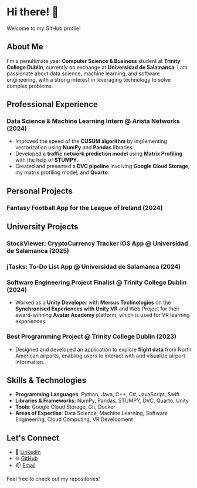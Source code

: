 # Hi there! 👋

Welcome to my GitHub profile!

## About Me

I'm a penultimate year **Computer Science & Business** student at **Trinity College Dublin**, currently on exchange at **Universidad de Salamanca**. I am passionate about data science, machine learning, and software engineering, with a strong interest in leveraging technology to solve complex problems.

## Professional Experience 

### **Data Science & Machine Learning Intern** @ **Arista Networks** (2024)
- Improved the speed of the **CUSUM algorithm** by implementing vectorization using **NumPy** and **Pandas** libraries.
- Developed a **traffic network prediction model** using **Matrix Profiling** with the help of **STUMPY**.
- Created and presented a **DVC pipeline** involving **Google Cloud Storage**, my matrix profiling model, and **Quarto**.

## Personal Projects

### **Fantasy Football App for the League of Ireland** (2024)

## University Projects

### **StockViewer: CryptoCurrency Tracker iOS App** @ **Universidad de Salamanca** (2025)

### **jTasks: To-Do List App** @ **Universidad de Salamanca** (2024)

### **Software Engineering Project Finalist** @ **Trinity College Dublin** (2024)
- Worked as a **Unity Developer** with **Mersus Technologies** on the **Synchronised Experiences with Unity VR** and Web Project for their award-winning **Avatar Academy** platform, which is used for VR learning experiences.

### **Best Programming Project** @ **Trinity College Dublin** (2023)
- Designed and developed an application to explore **flight data** from North American airports, enabling users to interact with and visualize airport information.

## Skills & Technologies
- **Programming Languages**: Python, Java, C++, C#, JavaScript, Swift
- **Libraries & Frameworks**: NumPy, Pandas, STUMPY, DVC, Quarto, Unity
- **Tools**: Google Cloud Storage, Git, Docker
- **Areas of Expertise**: Data Science, Machine Learning, Software Engineering, Cloud Computing, VR Development

## Let's Connect
- 💼 [LinkedIn](https://www.linkedin.com/in/radek-dulny-2994b0190/)
- 🌐 [GitHub](https://github.com/dulnyr)
- 📫 [Email](radek.dulny@gmail.com)

Feel free to check out my repositories!
